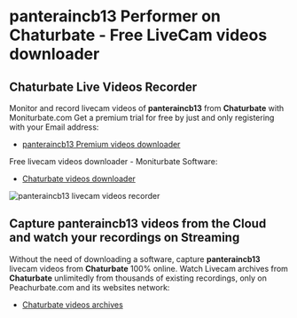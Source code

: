 # panteraincb13 Performer on Chaturbate - Free LiveCam videos downloader

## Chaturbate Live Videos Recorder

Monitor and record livecam videos of **panteraincb13** from **Chaturbate** with Moniturbate.com
Get a premium trial for free by just and only registering with your Email address:
* [panteraincb13 Premium videos downloader](https://moniturbate.com/request-demo-licence-key.html)

Free livecam videos downloader - Moniturbate Software:
* [Chaturbate videos downloader](https://moniturbate.com/moniturbate-download-software.html)

![panteraincb13 livecam videos recorder](https://peachurnet.com/templates/moniturbate-software.png)


## Capture panteraincb13 videos from the Cloud and watch your recordings on Streaming

Without the need of downloading a software, capture **panteraincb13** livecam videos from **Chaturbate** 100% online.
Watch Livecam archives from **Chaturbate** unlimitedly from thousands of existing recordings, only on Peachurbate.com and its websites network:
* [Chaturbate videos archives](https://peachurnet.com/)